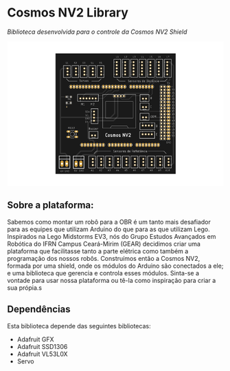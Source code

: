 Cosmos NV2 Library
==================
_Biblioteca desenvolvida para o controle da Cosmos NV2 Shield_

![](assets/board.png)

## Sobre a plataforma: ##
Sabemos como montar um robô para a OBR é um tanto mais desafiador para as equipes que utilizam Arduino do que para as que utilizam Lego.
Inspirados na Lego Midstorms EV3, nós do Grupo Estudos Avançados em Robótica do IFRN Campus Ceará-Mirim (GEAR) decidimos criar uma plataforma que facilitasse tanto a parte elétrica como também a programação dos nossos robôs. Construímos então a Cosmos NV2, formada por uma shield, onde os módulos do Arduino são conectados a ele; e uma biblioteca que gerencia e controla esses módulos. Sinta-se a vontade para usar nossa plataforma ou tê-la como inspiração para criar a sua própia.s

## Dependências ##  

Esta biblioteca depende das seguintes bibliotecas:
- Adafruit GFX
- Adafruit SSD1306
- Adafruit VL53L0X
- Servo